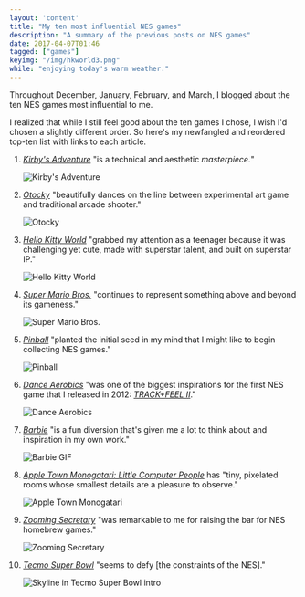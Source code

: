 ```yaml
---
layout: 'content'
title: "My ten most influential NES games"
description: "A summary of the previous posts on NES games"
date: 2017-04-07T01:46
tagged: ["games"]
keyimg: "/img/hkworld3.png"
while: "enjoying today's warm weather."
---
```


Throughout December, January, February, and March, I blogged about the ten NES games most influential to me. 

I realized that while I still feel good about the ten games I chose, I wish I'd chosen a slightly different order. So here's my newfangled and reordered top-ten list with links to each article.

1. *[Kirby's Adventure](/blog/2017/03/my-ten-most-influential-nes-games-1-kirbys-adventure)* "is a technical and aesthetic *masterpiece.*"

    ![Kirby's Adventure](/img/kirbys_adventure_masterpiece.gif)

2. *[Otocky](/blog/2017/02/my-ten-most-influential-nes-games-7-otocky)* "beautifully dances on the line between experimental art game and traditional arcade shooter." 

    ![Otocky](/img/flying.png)

3. *[Hello Kitty World](/blog/2016/12/my-ten-most-influential-nes-games-3-hello-kitty-world)* "grabbed my attention as a teenager because it was challenging yet cute, made with superstar talent, and built on superstar IP."

    ![Hello Kitty World](/img/hkworld3.png)

4. *[Super Mario Bros.](/blog/2017/01/my-ten-most-influential-nes-games-5-super-mario-bros)* "continues to represent something above and beyond its gameness."

    ![Super Mario Bros.](/img/smb.png)

5. *[Pinball](/blog/2016/12/my-ten-most-influential-nes-games-4-pinball)* "planted the initial seed in my mind that I might like to begin collecting NES games."

    ![Pinball](/img/pinball.png) 

6. *[Dance Aerobics](/blog/2016/12/my-ten-most-influential-nes-games-6-dance-aerobics)* "was one of the biggest inspirations for the first NES game that I released in 2012: *[TRACK+FEEL II](https://partytimehexcellent.itch.io/trackfeel-ii)*."

    ![Dance Aerobics](/img/exercise.png)


7. *[Barbie](/blog/2017/01/my-ten-most-influential-nes-games-8-barbie)* "is a fun diversion that's given me a lot to think about and inspiration in my own work."

    ![Barbie GIF](/img/barbie.gif)

8. *[Apple Town Monogatari: Little Computer People](/blog/2016/12/my-ten-most-influential-nes-games-10-apple-town-monogatari)* has "tiny, pixelated rooms whose smallest details are a pleasure to observe."
    
    ![Apple Town Monogatari](/img/appletownstory2.gif)

9. *[Zooming Secretary](/blog/2016/12/my-ten-most-influential-nes-games-2-zooming-secretary)* "was remarkable to me for raising the bar for NES homebrew games."

    ![Zooming Secretary](/img/Zooming_Secretary.png)

10. *[Tecmo Super Bowl](/blog/2016/12/my-ten-most-influential-nes-games-9-tecmo-super-bowl)* "seems to defy [the constraints of the NES]."

    ![Skyline in Tecmo Super Bowl intro](/img/tsbskyline.png)